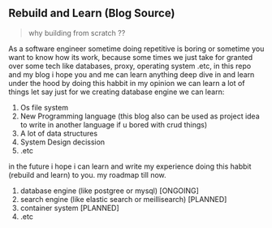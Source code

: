 ## Rebuild and Learn (Blog Source)

> why building from scratch ??

As a software engineer sometime doing repetitive is boring or sometime you want to know how its work, 
because some times we just take for granted over some tech like databases, proxy, operating system .etc, 
in this repo and my blog i hope you and me can learn anything deep dive in and learn under the hood
by doing this habbit in my opinion we can learn a lot of things let say just for we creating database engine we can learn:
1. Os file system
2. New Programming language (this blog also can be used as project idea to write in another language if u bored with crud things)
3. A lot of data structures
4. System Design decission
5. .etc

in the future i hope i can learn and write my experience doing this habbit (rebuild and learn) to you. my roadmap till now.
1. database engine (like postgree or mysql) [ONGOING]
2. search engine (like elastic search or meillisearch) [PLANNED]
3. container system [PLANNED]
4. .etc




